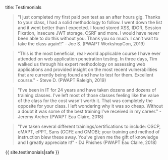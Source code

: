 title: Testimonials

> "I just completed my first paid pen test as an after hours gig. Thanks to your class, I had a solid methodology to follow. I went down the list and it went better than I expected. I found stored XSS, IDOR, Session Fixation, insecure JWT storage, CSRF and more. I would have never been able to do this without you. Thank you so much. I can’t wait to take the class again!!" - Joe S. (PWAPT WorkshopCon, 2019)

<!-- -->
> "This is the most beneficial, real-world applicable course I have ever attended on web application penetration testing. In three days, Tim walked us through his expert methodology on assessing web applications and provided insight on the most recent vulnerabilities that are currently being found and how to test for them. Excellent course." - Steve D. (PWAPT Raleigh, 2019)

<!-- -->
> "I've been in IT for 24 years and have taken dozens and dozens of training classes. I've left most of those classes feeling like the value of the class for the cost wasn't worth it. That was completely the opposite for your class. I left wondering why it was so cheap. Without a doubt it was some of the best training I've received in my career." - Jeremy Archer (PWAPT Eau Claire, 2018)

<!-- -->
> "I've taken several different trainings/certifications to include: OSCP, eMAPT, ePPT, Sans (GCFE and GMOB); your training and method of instruction blew these away. You've given me the gift of knowledge and I greatly appreciate it!" - DJ Phishes (PWAPT Eau Claire, 2018)

{{ site.testimonials|safe }}
<script async src="//platform.twitter.com/widgets.js" charset="utf-8"></script>
